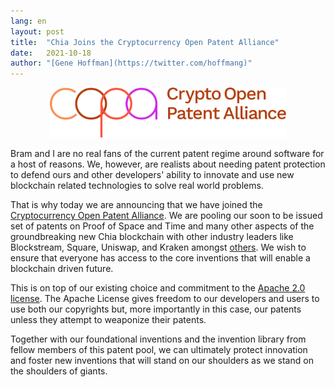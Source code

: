 ```yaml
---
lang: en
layout: post
title:  "Chia Joins the Cryptocurrency Open Patent Alliance"
date:   2021-10-18
author: "[Gene Hoffman](https://twitter.com/hoffmang)"
---
```


<p align="center">
<img src="/assets/copa-logo.png" alt="COPA Logo" width="75%">
</p>

Bram and I are no real fans of the current patent regime around software for a host of reasons. We, however, are realists about needing patent protection to defend ours and other developers' ability to innovate and use new blockchain related technologies to solve real world problems.

That is why today we are announcing that we have joined the [Cryptocurrency Open Patent Alliance](https://www.opencrypto.org/). We are pooling our soon to be issued set of patents on Proof of Space and Time and many other aspects of the groundbreaking new Chia blockchain with other industry leaders like Blockstream, Square, Uniswap, and Kraken amongst [others](https://www.opencrypto.org/members/). We wish to ensure that everyone has access to the core inventions that will enable a blockchain driven future.

This is on top of our existing choice and commitment to the [Apache 2.0 license](https://www.apache.org/licenses/LICENSE-2.0). The Apache License gives freedom to our developers and users to use both our copyrights but, more importantly in this case, our patents unless they attempt to weaponize their patents.

Together with our foundational inventions and the invention library from fellow members of this patent pool, we can ultimately protect innovation and foster new inventions that will stand on our shoulders as we stand on the shoulders of giants.